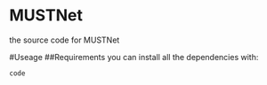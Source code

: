 # MUSTNet
the source code for MUSTNet

#Useage
##Requirements
you can install all the dependencies with:
~~~
code
~~~
